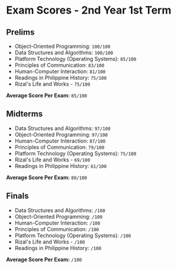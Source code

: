 # Exam Scores - 2nd Year 1st Term

## Prelims

- Object-Oriented Programming: `100/100`
- Data Structures and Algorithms: `100/100`
- Platform Technology (Operating Systems): `85/100`
- Principles of Communication: `83/100`
- Human-Computer Interaction: `81/100`
- Readings in Philippine History: `75/100`
- Rizal's Life and Works - `75/100`

**Average Score Per Exam:** `85/100`

## Midterms

- Data Structures and Algorithms: `97/100`
- Object-Oriented Programming: `97/100`
- Human-Computer Interaction: `87/100`
- Principles of Communication: `79/100`
- Platform Technology (Operating Systems): `75/100`
- Rizal's Life and Works - `69/100`
- Readings in Philippine History: `61/100`

**Average Score Per Exam:** `80/100`

## Finals

- Data Structures and Algorithms: `/100`
- Object-Oriented Programming: `/100`
- Human-Computer Interaction: `/100`
- Principles of Communication: `/100`
- Platform Technology (Operating Systems): `/100`
- Rizal's Life and Works - `/100`
- Readings in Philippine History: `/100`

**Average Score Per Exam:** `/100`
